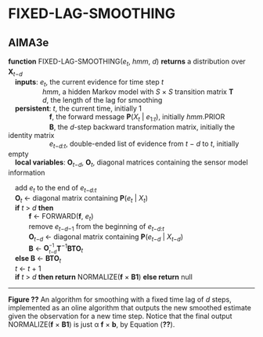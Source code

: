 # FIXED-LAG-SMOOTHING

## AIMA3e
__function__ FIXED-LAG-SMOOTHING(_e<sub>t</sub>_, _hmm_, _d_) __returns__ a distribution over __X__<sub>_t_&minus;_d_</sub>  
&emsp;__inputs__: _e<sub>t</sub>_, the current evidence for time step _t_  
&emsp;&emsp;&emsp;&emsp;&emsp;_hmm_, a hidden Markov model with _S_ &times; _S_ transition matrix __T__  
&emsp;&emsp;&emsp;&emsp;&emsp;_d_, the length of the lag for smoothing  
&emsp;__persistent__: _t_, the current time, initially 1  
&emsp;&emsp;&emsp;&emsp;&emsp;&emsp;__f__, the forward message __P__(_X<sub>t</sub>_ &vert; _e_<sub>1:_t_</sub>), initially _hmm_.PRIOR  
&emsp;&emsp;&emsp;&emsp;&emsp;&emsp;__B__, the _d_\-step backward transformation matrix, initially the identity matrix  
&emsp;&emsp;&emsp;&emsp;&emsp;&emsp;_e<sub>t&minus;d:t<sub>_, double\-ended list of evidence from _t_ &minus; _d_ to _t_, initially empty  
&emsp;__local variables__: __O__<sub>_t_&minus;_d_</sub>, __O__<sub>_t_</sub>, diagonal matrices containing the sensor model information  

<div>
&emsp;add <em>e<sub>t</sub></em> to the end of <em>e<sub>t&minus;d:t<sub></em><br/>  
&emsp;<strong>O</strong><sub><em>t</em></sub> &larr; diagonal matrix containing <strong>P</strong>(<em>e<sub>t</sub></em> &vert; <em>X<sub>t</sub></em>)<br/>
&emsp;<strong>if</strong> <em>t</em> &gt; <em>d</em> <strong>then</strong><br/>
&emsp;&emsp;&emsp;<strong>f</strong> &larr; FORWARD(<strong>f</strong>, <em>e<sub>t</sub></em>)<br/>
&emsp;&emsp;&emsp;remove <em>e</em><sub><em>t</em>&minus;<em>d</em>&minus;1</sub> from the beginning of <em>e<sub>t&minus;d:t<sub></em><br/>
&emsp;&emsp;&emsp;<strong>O</strong><sub><em>t</em>&minus;<em>d</em></sub> &larr; diagonal matrix containing <strong>P</strong>(<em>e<sub>t&minus;d</sub></em> &vert; <em>X<sub>t&minus;d</sub></em>)<br/>
&emsp;&emsp;&emsp;<strong>B</strong> &larr; <span style="white-space: nowrap;"><strong>O</strong><span style="display: inline-block; margin: -9em 0; vertical-align: -0.55em; line-height: 1.35em; font-size: 70%; text-align: left;">&minus;1<br/><em>t</em>&minus;<em>d</em></span></span><strong>T</strong><sup>&minus;1</sup><strong>BTO</strong><sub><em>t</em></sub><br/>
&emsp;<strong>else B</strong> &larr; <strong>BTO</strong><sub><em>t</em></sub><br>
&emsp;<em>t</em> &larr; <em>t</em> &plus; 1<br/>
&emsp;<strong>if</strong> <em>t</em> &gt; <em>d</em> <strong>then return</strong> NORMALIZE(<strong>f</strong> &times; <strong>B1</strong>) <strong>else return</strong> null</br>
</div>

---
__Figure ??__ An algorithm for smoothing with a fixed time lag of _d_ steps, implemented as an oline algorithm that outputs the new smoothed estimate given the observation for a new time step. Notice that the final output NORMALIZE(__f__ &times; __B1__) is just &alpha; __f__ &times; __b__, by Equation (__??__).
